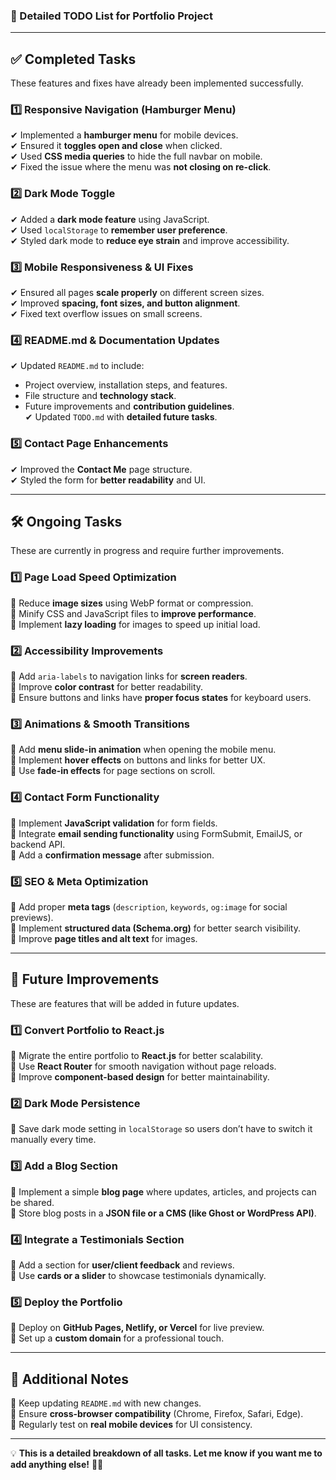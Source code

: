### **📌 Detailed TODO List for Portfolio Project**  

---

## **✅ Completed Tasks**
These features and fixes have already been implemented successfully.  

### **1️⃣ Responsive Navigation (Hamburger Menu)**
✔ Implemented a **hamburger menu** for mobile devices.  
✔ Ensured it **toggles open and close** when clicked.  
✔ Used **CSS media queries** to hide the full navbar on mobile.  
✔ Fixed the issue where the menu was **not closing on re-click**.  

### **2️⃣ Dark Mode Toggle**
✔ Added a **dark mode feature** using JavaScript.  
✔ Used `localStorage` to **remember user preference**.  
✔ Styled dark mode to **reduce eye strain** and improve accessibility.  

### **3️⃣ Mobile Responsiveness & UI Fixes**
✔ Ensured all pages **scale properly** on different screen sizes.  
✔ Improved **spacing, font sizes, and button alignment**.  
✔ Fixed text overflow issues on small screens.  

### **4️⃣ README.md & Documentation Updates**
✔ Updated `README.md` to include:  
   - Project overview, installation steps, and features.  
   - File structure and **technology stack**.  
   - Future improvements and **contribution guidelines**.  
✔ Updated `TODO.md` with **detailed future tasks**.  

### **5️⃣ Contact Page Enhancements**
✔ Improved the **Contact Me** page structure.  
✔ Styled the form for **better readability** and UI.  

---

## **🛠️ Ongoing Tasks**
These are currently in progress and require further improvements.  

### **1️⃣ Page Load Speed Optimization**
🔄 Reduce **image sizes** using WebP format or compression.  
🔄 Minify CSS and JavaScript files to **improve performance**.  
🔄 Implement **lazy loading** for images to speed up initial load.  

### **2️⃣ Accessibility Improvements**
🔄 Add `aria-labels` to navigation links for **screen readers**.  
🔄 Improve **color contrast** for better readability.  
🔄 Ensure buttons and links have **proper focus states** for keyboard users.  

### **3️⃣ Animations & Smooth Transitions**
🔄 Add **menu slide-in animation** when opening the mobile menu.  
🔄 Implement **hover effects** on buttons and links for better UX.  
🔄 Use **fade-in effects** for page sections on scroll.  

### **4️⃣ Contact Form Functionality**
🔄 Implement **JavaScript validation** for form fields.  
🔄 Integrate **email sending functionality** using FormSubmit, EmailJS, or backend API.  
🔄 Add a **confirmation message** after submission.  

### **5️⃣ SEO & Meta Optimization**
🔄 Add proper **meta tags** (`description`, `keywords`, `og:image` for social previews).  
🔄 Implement **structured data (Schema.org)** for better search visibility.  
🔄 Improve **page titles and alt text** for images.  

---

## **🚀 Future Improvements**
These are features that will be added in future updates.  

### **1️⃣ Convert Portfolio to React.js**
🎯 Migrate the entire portfolio to **React.js** for better scalability.  
🎯 Use **React Router** for smooth navigation without page reloads.  
🎯 Improve **component-based design** for better maintainability.  

### **2️⃣ Dark Mode Persistence**
🎯 Save dark mode setting in `localStorage` so users don’t have to switch it manually every time.  

### **3️⃣ Add a Blog Section**
🎯 Implement a simple **blog page** where updates, articles, and projects can be shared.  
🎯 Store blog posts in a **JSON file or a CMS (like Ghost or WordPress API)**.  

### **4️⃣ Integrate a Testimonials Section**
🎯 Add a section for **user/client feedback** and reviews.  
🎯 Use **cards or a slider** to showcase testimonials dynamically.  

### **5️⃣ Deploy the Portfolio**
🎯 Deploy on **GitHub Pages, Netlify, or Vercel** for live preview.  
🎯 Set up a **custom domain** for a professional touch.  

---

## **🔹 Additional Notes**
📌 Keep updating `README.md` with new changes.  
📌 Ensure **cross-browser compatibility** (Chrome, Firefox, Safari, Edge).  
📌 Regularly test on **real mobile devices** for UI consistency.  

---

💡 **This is a detailed breakdown of all tasks. Let me know if you want me to add anything else!** 🚀🔥